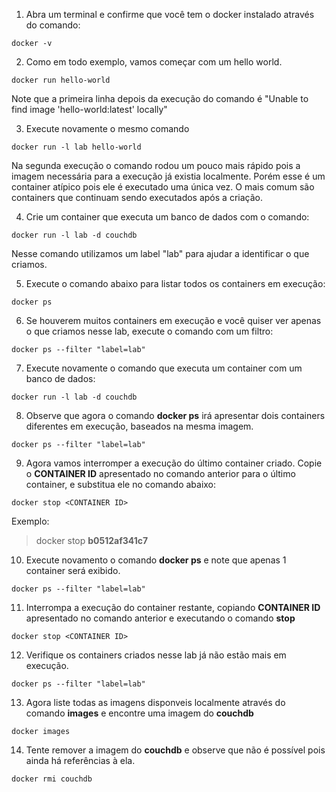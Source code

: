 1. Abra um terminal e confirme que você tem o docker instalado através do comando:
```
docker -v
```

2. Como em todo exemplo, vamos começar com um hello world.
```
docker run hello-world
```
Note que a primeira linha depois da execução do comando é "Unable to find image 'hello-world:latest' locally"

3. Execute novamente o mesmo comando
```
docker run -l lab hello-world
```
Na segunda execução o comando rodou um pouco mais rápido pois a imagem necessária para a execução já existia localmente.
Porém esse é um container atípico pois ele é executado uma única vez. O mais comum são containers que continuam sendo executados após a criação.

4. Crie um container que executa um banco de dados com o comando:
```
docker run -l lab -d couchdb
```
Nesse comando utilizamos um label "lab" para ajudar a identificar o que criamos.

5. Execute o comando abaixo para listar todos os containers em execução:
```
docker ps
```

6. Se houverem muitos containers em execução e você quiser ver apenas o que criamos nesse lab, execute o comando com um filtro:
```
docker ps --filter "label=lab"
```

7. Execute novamente o comando que executa um container com um banco de dados:
```
docker run -l lab -d couchdb
```

8. Observe que agora o comando **docker ps** irá apresentar dois containers diferentes em execução, baseados na mesma imagem.
```
docker ps --filter "label=lab"
```

9. Agora vamos interromper a execução do último container criado. Copie o **CONTAINER ID** apresentado no comando anterior para o último container, e substitua ele no comando abaixo:
```
docker stop <CONTAINER ID>
```
Exemplo:

>docker stop **b0512af341c7**

10. Execute novamento o comando **docker ps** e note que apenas 1 container será exibido.
```
docker ps --filter "label=lab"
```

11. Interrompa a execução do container restante, copiando **CONTAINER ID** apresentado no comando anterior e executando o comando **stop**
```
docker stop <CONTAINER ID>
```
12. Verifique os containers criados nesse lab já não estão mais em execução.
```
docker ps --filter "label=lab"
```

13. Agora liste todas as imagens disponveis localmente através do comando **images** e encontre uma imagem do **couchdb**
```
docker images
```

14. Tente remover a imagem do **couchdb** e observe que não é possível pois ainda há referências à ela.
```
docker rmi couchdb
```
